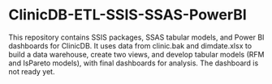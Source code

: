 # ClinicDB-ETL-SSIS-SSAS-PowerBI
This repository contains SSIS packages, SSAS tabular models, and Power BI dashboards for ClinicDB. It uses data from clinic.bak and dimdate.xlsx to build a data warehouse, create two views, and develop tabular models (RFM and IsPareto models), with final dashboards for analysis.
The dashboard is not ready yet.
